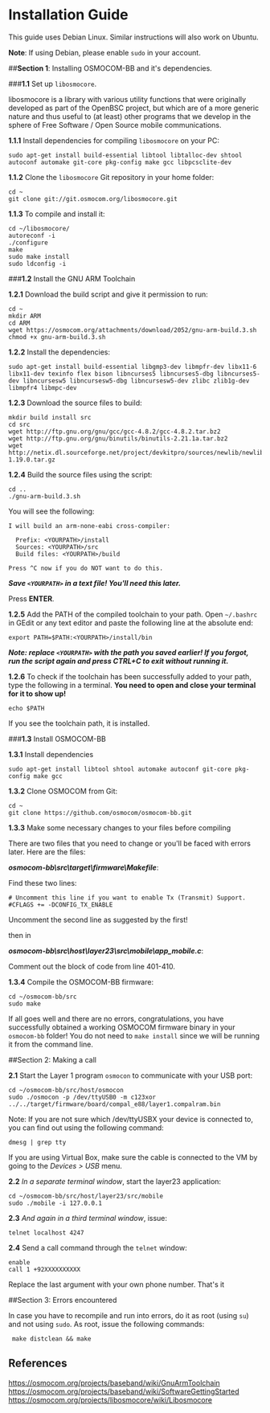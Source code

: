 # Installation Guide

This guide uses Debian Linux. Similar instructions will also work on Ubuntu.

**Note**: If using Debian, please enable `sudo` in your account.

##**Section 1**: Installing OSMOCOM-BB and it's dependencies.

###**1.1** Set up `libosmocore`.

libosmocore is a library with various utility functions that were originally developed as part of the OpenBSC project, but which are of a more generic nature and thus useful to (at least) other programs that we develop in the sphere of Free Software / Open Source mobile communications.

**1.1.1** Install dependencies for compiling `libosmocore` on your PC:

    sudo apt-get install build-essential libtool libtalloc-dev shtool autoconf automake git-core pkg-config make gcc libpcsclite-dev

**1.1.2** Clone the `libosmocore` Git repository in your home folder:

    cd ~
    git clone git://git.osmocom.org/libosmocore.git

**1.1.3** To compile and install it:

    cd ~/libosmocore/
    autoreconf -i
    ./configure
    make
    sudo make install
    sudo ldconfig -i

###**1.2** Install the GNU ARM Toolchain

**1.2.1** Download the build script and give it permission to run:

    cd ~
    mkdir ARM
    cd ARM
    wget https://osmocom.org/attachments/download/2052/gnu-arm-build.3.sh
    chmod +x gnu-arm-build.3.sh

**1.2.2** Install the dependencies:

    sudo apt-get install build-essential libgmp3-dev libmpfr-dev libx11-6 libx11-dev texinfo flex bison libncurses5 libncurses5-dbg libncurses5-dev libncursesw5 libncursesw5-dbg libncursesw5-dev zlibc zlib1g-dev libmpfr4 libmpc-dev

**1.2.3** Download the source files to build:

    mkdir build install src
    cd src
    wget http://ftp.gnu.org/gnu/gcc/gcc-4.8.2/gcc-4.8.2.tar.bz2
    wget http://ftp.gnu.org/gnu/binutils/binutils-2.21.1a.tar.bz2
    wget http://netix.dl.sourceforge.net/project/devkitpro/sources/newlib/newlib-1.19.0.tar.gz

**1.2.4** Build the source files using the script:

    cd ..
    ./gnu-arm-build.3.sh

You will see the following:

    I will build an arm-none-eabi cross-compiler:
    
      Prefix: <YOURPATH>/install
      Sources: <YOURPATH>/src
      Build files: <YOURPATH>/build

    Press ^C now if you do NOT want to do this.

***Save `<YOURPATH>` in a text file! You'll need this later.***

Press **ENTER**.

**1.2.5** Add the PATH of the compiled toolchain to your path. Open `~/.bashrc` in GEdit or any text editor and paste the following line at the absolute end:

    export PATH=$PATH:<YOURPATH>/install/bin

***Note: replace `<YOURPATH>` with the path you saved earlier! If you forgot, run the script again and press CTRL+C to exit without running it.***

**1.2.6** To check if the toolchain has been successfully added to your path, type the following in a terminal. **You need to open and close your terminal for it to show up!**

    echo $PATH

If you see the toolchain path, it is installed.

###**1.3** Install OSMOCOM-BB

**1.3.1** Install dependencies

    sudo apt-get install libtool shtool automake autoconf git-core pkg-config make gcc

**1.3.2** Clone OSMOCOM from Git:

    cd ~
    git clone https://github.com/osmocom/osmocom-bb.git

**1.3.3** Make some necessary changes to your files before compiling

There are two files that you need to change or you'll be faced with errors later. Here are the files:

***osmocom-bb\src\target\firmware\Makefile***:

Find these two lines:

    # Uncomment this line if you want to enable Tx (Transmit) Support.
    #CFLAGS += -DCONFIG_TX_ENABLE

Uncomment the second line as suggested by the first!

then in

***osmocom-bb\src\host\layer23\src\mobile\app_mobile.c***:

Comment out the block of code from line 401-410.

**1.3.4** Compile the OSMOCOM-BB firmware:

    cd ~/osmocom-bb/src
    sudo make

If all goes well and there are no errors, congratulations, you have successfully obtained a working OSMOCOM firmware binary in your `osmocom-bb` folder! You do not need to `make install` since we will be running it from the command line.

##Section 2: Making a call

**2.1** Start the Layer 1 program `osmocon` to communicate with your USB port:

    cd ~/osmocom-bb/src/host/osmocon
    sudo ./osmocon -p /dev/ttyUSB0 -m c123xor ../../target/firmware/board/compal_e88/layer1.compalram.bin
    
Note: If you are not sure which /dev/ttyUSBX your device is connected to, you can find out using the following command:

    dmesg | grep tty
    
If you are using Virtual Box, make sure the cable is connected to the VM by going to the *Devices > USB* menu.

**2.2** *In a separate terminal window*, start the layer23 application:

    cd ~/osmocom-bb/src/host/layer23/src/mobile
    sudo ./mobile -i 127.0.0.1

**2.3** *And again in a third terminal window*, issue:

    telnet localhost 4247
    
**2.4** Send a call command through the `telnet` window:

    enable
    call 1 +92XXXXXXXXXX
    
Replace the last argument with your own phone number. That's it

##Section 3: Errors encountered

In case you have to recompile and run into errors, do it as root (using `su`) and not using `sudo`. As root, issue the following commands:

     make distclean && make


## References
https://osmocom.org/projects/baseband/wiki/GnuArmToolchain  
https://osmocom.org/projects/baseband/wiki/SoftwareGettingStarted  
https://osmocom.org/projects/libosmocore/wiki/Libosmocore  

